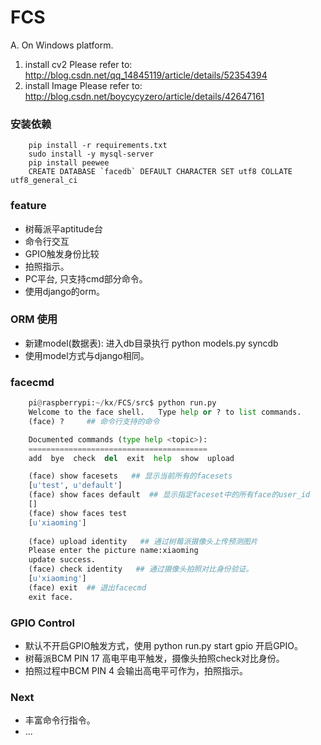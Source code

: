 # FCS

A. On Windows platform.
1. install cv2
	Please refer to: http://blog.csdn.net/qq_14845119/article/details/52354394
2. install Image
	Please refer to: http://blog.csdn.net/boycycyzero/article/details/42647161


### 安装依赖
```
    pip install -r requirements.txt
    sudo install -y mysql-server
    pip install peewee
    CREATE DATABASE `facedb` DEFAULT CHARACTER SET utf8 COLLATE utf8_general_ci
```

### feature
* 树莓派平aptitude台
* 命令行交互
* GPIO触发身份比较
* 拍照指示。
* PC平台, 只支持cmd部分命令。
* 使用django的orm。

### ORM 使用
* 新建model(数据表): 进入db目录执行  python models.py syncdb
* 使用model方式与django相同。

### facecmd
``` python
    pi@raspberrypi:~/kx/FCS/src$ python run.py 
    Welcome to the face shell.   Type help or ? to list commands.
    (face) ?     ## 命令行支持的命令

    Documented commands (type help <topic>):
    ========================================
    add  bye  check  del  exit  help  show  upload

    (face) show facesets   ## 显示当前所有的facesets
    [u'test', u'default']
    (face) show faces default  ## 显示指定faceset中的所有face的user_id
    []
    (face) show faces test
    [u'xiaoming']
 
    (face) upload identity   ## 通过树莓派摄像头上传预测图片
    Please enter the picture name:xiaoming
    update success.
    (face) check identity   ## 通过摄像头拍照对比身份验证。
    [u'xiaoming']
    (face) exit  ## 退出facecmd
    exit face.
```

### GPIO Control
* 默认不开启GPIO触发方式，使用 python run.py start gpio 开启GPIO。
* 树莓派BCM PIN 17 高电平电平触发，摄像头拍照check对比身份。
* 拍照过程中BCM PIN 4 会输出高电平可作为，拍照指示。

### Next
* 丰富命令行指令。
* ...